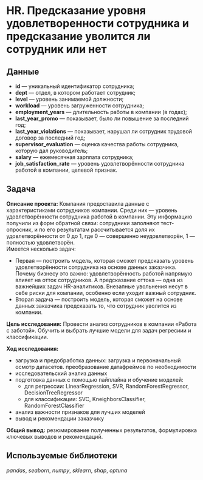 # HR. Предсказание уровня удовлетворенности сотрудника и предсказание уволится ли сотрудник или нет


## Данные
- **id** — уникальный идентификатор сотрудника;
- **dept** — отдел, в котором работает сотрудник;
- **level** — уровень занимаемой должности;
- **workload** — уровень загруженности сотрудника;
- **employment_years** — длительность работы в компании (в годах);
- **last_year_promo** — показывает, было ли повышение за последний год;
- **last_year_violations** — показывает, нарушал ли сотрудник трудовой договор за последний год;
- **supervisor_evaluation** — оценка качества работы сотрудника, которую дал руководитель;
- **salary** — ежемесячная зарплата сотрудника;
- **job_satisfaction_rate** — уровень удовлетворённости сотрудника работой в компании, целевой признак.


## Задача 
**Описание проекта:** Компания предоставила данные с характеристиками сотрудников компании. Среди них — уровень удовлетворённости сотрудника работой в компании. Эту информацию получили из форм обратной связи: сотрудники заполняют тест-опросник, и по его результатам рассчитывается доля их удовлетворённости от 0 до 1, где 0 — совершенно неудовлетворён, 1 — полностью удовлетворён.  
Имеется несколько задач: 
- Первая — построить модель, которая сможет предсказать уровень удовлетворённости сотрудника на основе данных заказчика. 
Почему бизнесу это важно: удовлетворённость работой напрямую влияет на отток сотрудников. А предсказание оттока — одна из важнейших задач HR-аналитиков. Внезапные увольнения несут в себе риски для компании, особенно если уходит важный сотрудник.
- Вторая задача — построить модель, которая сможет на основе данных заказчика предсказать то, что сотрудник уволится из компании.

**Цель исследования:** Провести анализ сотрудников в компании «Работа с заботой». Обучить и выбрать лучшие модели для задач регресиии и классификации.

**Ход исследования:**
- загрузка и предобработка данных: загрузка и первоначальный осмотр датасетов. преобразование датафреймов по необходимости
- исследовательский анализ данных
- подготовка данных с помощью пайплайна и обучение моделей:
    - для регрессии: LinearRegression, SVR, RandomForestRegressor, DecisionTreeRegressor
    - для классификации: SVC, KneighborsClassifier, RandomForestClassifier
- анализ важности признаков для лучших моделей
- вывод и рекомендации заказчику

**Общий вывод:** резюмирование полученных результатов, формулировка ключевых выводов и рекомендаций.

## Используемые библиотеки
*pandas*, *seaborn*, *numpy*, *sklearn*, *shap*, *optuna*